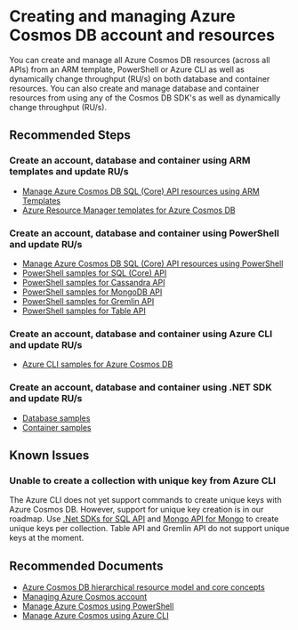 <properties
	pageTitle="Create Azure Cosmos DB resources using ARM template, PowerShell, Azure CLI or C# application"
	description="Create Azure Cosmos DB resources using ARM template, PowerShell, Azure CLI or C# application"
	service="microsoft.documentdb"
	resource="databaseAccounts"
	authors="markjbrown"
	ms.author="mjbrown"
	selfHelpType="generic"
	supportTopicIds="32636824,32675641"
	resourceTags=""
	productPesIds="15585"
	cloudEnvironments="public"
	articleId="cosmosdb-admin-azurecli-powershell"
/>

# Creating and managing Azure Cosmos DB account and resources

You can create and manage all Azure Cosmos DB resources (across all APIs) from an ARM template, PowerShell or Azure CLI as well as dynamically change throughput (RU/s) on both database and container resources. You can also create and manage database and container resources from using any of the Cosmos DB SDK's as well as dynamically change throughput (RU/s).

## **Recommended Steps**

### Create an account, database and container using ARM templates and update RU/s

* [Manage Azure Cosmos DB SQL (Core) API resources using ARM Templates](https://docs.microsoft.com/azure/cosmos-db/manage-sql-with-resource-manager)
* [Azure Resource Manager templates for Azure Cosmos DB](https://docs.microsoft.com/azure/cosmos-db/resource-manager-samples)

### Create an account, database and container using PowerShell and update RU/s

* [Manage Azure Cosmos DB SQL (Core) API resources using PowerShell](https://docs.microsoft.com/azure/cosmos-db/manage-with-powershell)
* [PowerShell samples for SQL (Core) API](https://docs.microsoft.com/azure/cosmos-db/powershell-samples-sql)
* [PowerShell samples for Cassandra API](https://docs.microsoft.com/azure/cosmos-db/powershell-samples-cassandra)
* [PowerShell samples for MongoDB API](https://docs.microsoft.com/azure/cosmos-db/powershell-samples-mongodb)
* [PowerShell samples for Gremlin API](https://docs.microsoft.com/azure/cosmos-db/powershell-samples-gremlin)
* [PowerShell samples for Table API](https://docs.microsoft.com/azure/cosmos-db/powershell-samples-table)

### Create an account, database and container using Azure CLI and update RU/s

* [Azure CLI samples for Azure Cosmos DB](https://docs.microsoft.com/azure/cosmos-db/cli-samples)

### Create an account, database and container using .NET SDK and update RU/s

* [Database samples](https://docs.microsoft.com/azure/cosmos-db/sql-api-dotnet-samples#database-examples)
* [Container samples](https://docs.microsoft.com/azure/cosmos-db/sql-api-dotnet-samples#collection-examples)

## Known Issues

### Unable to create a collection with unique key from Azure CLI

The Azure CLI does not yet support commands to create unique keys with Azure Cosmos DB. However, support for unique key creation is in our roadmap. Use [.Net SDKs for SQL API](https://docs.microsoft.com/azure/cosmos-db/unique-keys#sql-api-sample) and [Mongo API for Mongo](https://docs.microsoft.com/azure/cosmos-db/unique-keys#mongodb-api-sample) to create unique keys per collection. Table API and Gremlin API do not support unique keys at the moment.

## **Recommended Documents**

* [Azure Cosmos DB hierarchical resource model and core concepts](https://docs.microsoft.com/azure/cosmos-db/sql-api-resources)
* [Managing Azure Cosmos account](https://docs.microsoft.com/azure/cosmos-db/how-to-manage-database-account)
* [Manage Azure Cosmos using PowerShell](https://docs.microsoft.com/azure/cosmos-db/manage-with-powershell)
* [Manage Azure Cosmos using Azure CLI](https://docs.microsoft.com/azure/cosmos-db/manage-with-cli)
